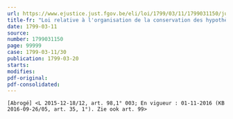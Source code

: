 ```yaml
---
url: https://www.ejustice.just.fgov.be/eli/loi/1799/03/11/1799031150/justel
title-fr: "Loi relative à l'organisation de la conservation des hypothèques (21 ventôse An VII - extraits) (NOTE : Consultation des versions antérieures à partir du 31-12-2013 et mise à jour au 28-12-2015)"
date: 1799-03-11
source:
number: 1799031150
page: 99999
case: 1799-03-11/30
publication: 1799-03-20
starts:
modifies:
pdf-original:
pdf-consolidated:
---
```


`[Abrogé] <L 2015-12-18/12, art. 98,1° 003; En vigueur : 01-11-2016 (KB 2016-09-26/05, art. 35, 1°). Zie ook art. 99>`

